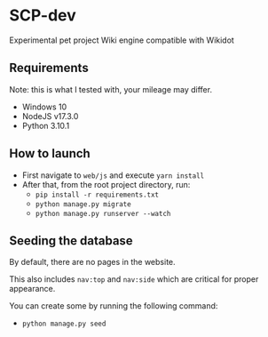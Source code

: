 # SCP-dev

Experimental pet project Wiki engine compatible with Wikidot

## Requirements

Note: this is what I tested with, your mileage may differ.

- Windows 10
- NodeJS v17.3.0
- Python 3.10.1

## How to launch

- First navigate to `web/js` and execute `yarn install`
- After that, from the root project directory, run:
  - `pip install -r requirements.txt`
  - `python manage.py migrate`
  - `python manage.py runserver --watch`

## Seeding the database

By default, there are no pages in the website.

This also includes `nav:top` and `nav:side` which are critical for proper appearance.

You can create some by running the following command:

- `python manage.py seed`
